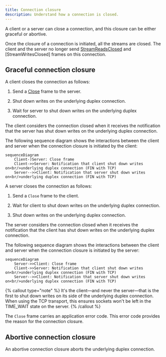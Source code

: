 ```yaml
---
title: Connection closure
description: Understand how a connection is closed.
---
```


A client or a server can close a connection, and this closure can be either graceful or abortive.

Once the closure of a connection is initiated, all the streams are closed. The client and the server no longer send
[StreamReadsClosed] and [StreamWritesClosed] frames on this connection.

## Graceful connection closure

A client closes the connection as follows:

1. Send a [Close] frame to the server.

2. Shut down writes on the underlying duplex connection.

3. Wait for server to shut down writes on the underlying duplex connection.

The client considers the connection closed when it receives the notification that the server has shut down writes on the
underlying duplex connection.

The following sequence diagram shows the interactions between the client and server when the connection closure is
initiated by the client:

```mermaid
sequenceDiagram
    Client-)Server: Close frame
    Client->>Server: Notification that client shut down writes on<br/>underlying duplex connection (FIN with TCP)
    Server-->>Client: Notification that server shut down writes on<br/>underlying duplex connection (FIN with TCP)
```

A server closes the connection as follows:

1. Send a `Close` frame to the client.

2. Wait for client to shut down writes on the underlying duplex connection.

3. Shut down writes on the underlying duplex connection.

The server considers the connection closed when it receives the notification that the client has shut down writes on the
underlying duplex connection.

The following sequence diagram shows the interactions between the client and server when the connection closure is
initiated by the server:

```mermaid
sequenceDiagram
    Server->>Client: Close frame
    Client->>Server: Notification that client shut down writes on<br/>underlying duplex connection (FIN with TCP)
    Server-->>Client: Notification that server shut down writes on<br/>underlying duplex connection (FIN with TCP)
```

{% callout type="note" %}
It's the client—and never the server—that is the first to shut down writes on its side of the underlying duplex
connection. When using the TCP transport, this ensures sockets won't be left in the TIME_WAIT state on the server.
{% /callout %}

The `Close` frame carries an application error code. This error code provides the reason for the connection closure.

## Abortive connection closure

An abortive connection closure aborts the underlying duplex connection.

[Close]: protocol-frames#close-frame
[StreamReadsClosed]: protocol-frames#streamreadsclosed-and-streamwritesclosed-frames
[StreamWritesCosed]: protocol-frames#streamreadsclosed-and-streamwritesclosed-frames
